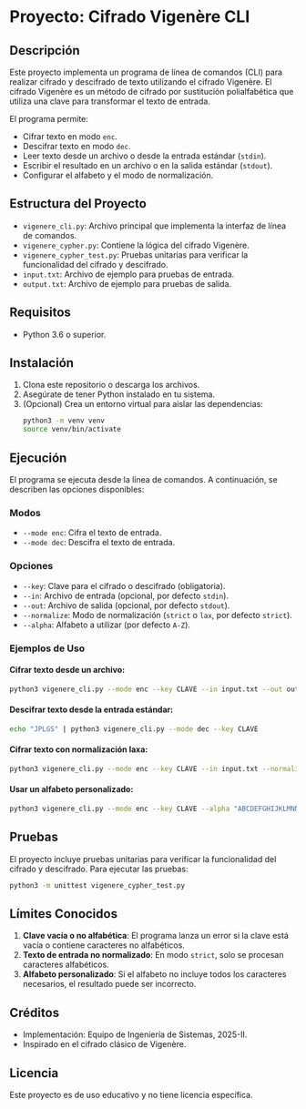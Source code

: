 # Proyecto: Cifrado Vigenère CLI

## Descripción
Este proyecto implementa un programa de línea de comandos (CLI) para realizar cifrado y descifrado de texto utilizando el cifrado Vigenère. El cifrado Vigenère es un método de cifrado por sustitución polialfabética que utiliza una clave para transformar el texto de entrada.

El programa permite:
- Cifrar texto en modo `enc`.
- Descifrar texto en modo `dec`.
- Leer texto desde un archivo o desde la entrada estándar (`stdin`).
- Escribir el resultado en un archivo o en la salida estándar (`stdout`).
- Configurar el alfabeto y el modo de normalización.

## Estructura del Proyecto
- `vigenere_cli.py`: Archivo principal que implementa la interfaz de línea de comandos.
- `vigenere_cypher.py`: Contiene la lógica del cifrado Vigenère.
- `vigenere_cypher_test.py`: Pruebas unitarias para verificar la funcionalidad del cifrado y descifrado.
- `input.txt`: Archivo de ejemplo para pruebas de entrada.
- `output.txt`: Archivo de ejemplo para pruebas de salida.

## Requisitos
- Python 3.6 o superior.

## Instalación
1. Clona este repositorio o descarga los archivos.
2. Asegúrate de tener Python instalado en tu sistema.
3. (Opcional) Crea un entorno virtual para aislar las dependencias:
   ```bash
   python3 -m venv venv
   source venv/bin/activate
   ```

## Ejecución
El programa se ejecuta desde la línea de comandos. A continuación, se describen las opciones disponibles:

### Modos
- `--mode enc`: Cifra el texto de entrada.
- `--mode dec`: Descifra el texto de entrada.

### Opciones
- `--key`: Clave para el cifrado o descifrado (obligatoria).
- `--in`: Archivo de entrada (opcional, por defecto `stdin`).
- `--out`: Archivo de salida (opcional, por defecto `stdout`).
- `--normalize`: Modo de normalización (`strict` o `lax`, por defecto `strict`).
- `--alpha`: Alfabeto a utilizar (por defecto `A-Z`).

### Ejemplos de Uso
#### Cifrar texto desde un archivo:
```bash
python3 vigenere_cli.py --mode enc --key CLAVE --in input.txt --out output.txt
```

#### Descifrar texto desde la entrada estándar:
```bash
echo "JPLGS" | python3 vigenere_cli.py --mode dec --key CLAVE
```

#### Cifrar texto con normalización laxa:
```bash
python3 vigenere_cli.py --mode enc --key CLAVE --in input.txt --normalize lax
```

#### Usar un alfabeto personalizado:
```bash
python3 vigenere_cli.py --mode enc --key CLAVE --alpha "ABCDEFGHIJKLMNÑOPQRSTUVWXYZ"
```

## Pruebas
El proyecto incluye pruebas unitarias para verificar la funcionalidad del cifrado y descifrado. Para ejecutar las pruebas:
```bash
python3 -m unittest vigenere_cypher_test.py
```

## Límites Conocidos
1. **Clave vacía o no alfabética**: El programa lanza un error si la clave está vacía o contiene caracteres no alfabéticos.
2. **Texto de entrada no normalizado**: En modo `strict`, solo se procesan caracteres alfabéticos.
3. **Alfabeto personalizado**: Si el alfabeto no incluye todos los caracteres necesarios, el resultado puede ser incorrecto.

## Créditos
- Implementación: Equipo de Ingeniería de Sistemas, 2025-II.
- Inspirado en el cifrado clásico de Vigenère.

## Licencia
Este proyecto es de uso educativo y no tiene licencia específica.